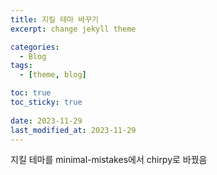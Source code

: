 ```yaml
---
title: 지킬 테마 바꾸기
excerpt: change jekyll theme

categories:
  - Blog
tags:
  - [theme, blog]

toc: true
toc_sticky: true
 
date: 2023-11-29
last_modified_at: 2023-11-29
---
```


지킬 테마를 minimal-mistakes에서 chirpy로 바꿨음